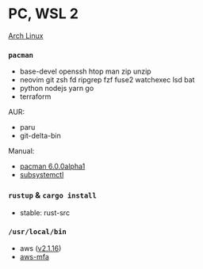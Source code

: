 PC, WSL 2
========
[Arch Linux](https://github.com/yuk7/ArchWSL)

### `pacman`
- base-devel openssh htop man zip unzip
- neovim git zsh fd ripgrep fzf fuse2 watchexec lsd bat
- python nodejs yarn go
- terraform

AUR:

- paru
- git-delta-bin

Manual:

- [pacman 6.0.0alpha1](http://allanmcrae.com/2020/12/pacman-6-0-0alpha1/)
- [subsystemctl](https://github.com/sorah/subsystemctl)

### `rustup` & `cargo install`
- stable: rust-src

### `/usr/local/bin`
- aws ([v2.1.16](https://github.com/simnalamburt/awscliv2.appimage/releases))
- [aws-mfa](https://github.com/simnalamburt/snippets/blob/master/sh/aws-mfa)
